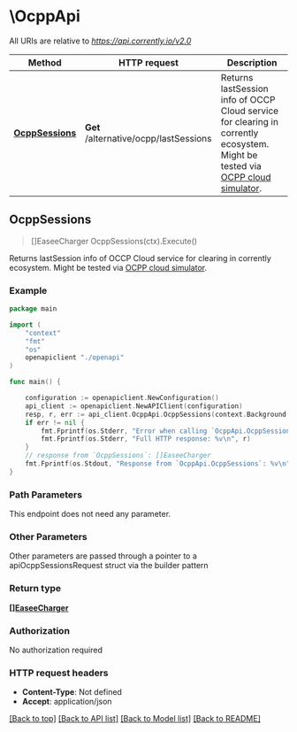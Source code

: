 # \OcppApi

All URIs are relative to *https://api.corrently.io/v2.0*

Method | HTTP request | Description
------------- | ------------- | -------------
[**OcppSessions**](OcppApi.md#OcppSessions) | **Get** /alternative/ocpp/lastSessions | Returns lastSession info of OCCP Cloud service for clearing in corrently ecosystem. Might be tested via [OCPP cloud simulator](https://ocpp.corrently.cloud).



## OcppSessions

> []EaseeCharger OcppSessions(ctx).Execute()

Returns lastSession info of OCCP Cloud service for clearing in corrently ecosystem. Might be tested via [OCPP cloud simulator](https://ocpp.corrently.cloud).



### Example

```go
package main

import (
    "context"
    "fmt"
    "os"
    openapiclient "./openapi"
)

func main() {

    configuration := openapiclient.NewConfiguration()
    api_client := openapiclient.NewAPIClient(configuration)
    resp, r, err := api_client.OcppApi.OcppSessions(context.Background()).Execute()
    if err != nil {
        fmt.Fprintf(os.Stderr, "Error when calling `OcppApi.OcppSessions``: %v\n", err)
        fmt.Fprintf(os.Stderr, "Full HTTP response: %v\n", r)
    }
    // response from `OcppSessions`: []EaseeCharger
    fmt.Fprintf(os.Stdout, "Response from `OcppApi.OcppSessions`: %v\n", resp)
}
```

### Path Parameters

This endpoint does not need any parameter.

### Other Parameters

Other parameters are passed through a pointer to a apiOcppSessionsRequest struct via the builder pattern


### Return type

[**[]EaseeCharger**](EaseeCharger.md)

### Authorization

No authorization required

### HTTP request headers

- **Content-Type**: Not defined
- **Accept**: application/json

[[Back to top]](#) [[Back to API list]](../README.md#documentation-for-api-endpoints)
[[Back to Model list]](../README.md#documentation-for-models)
[[Back to README]](../README.md)

